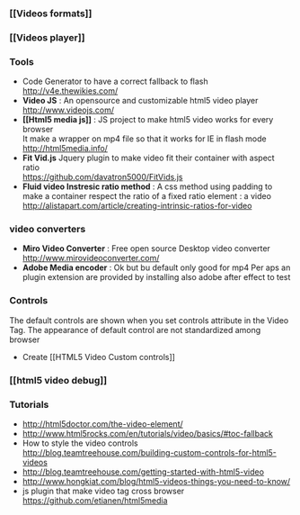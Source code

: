 ### [[Videos formats]]

### [[Videos player]]

### Tools 
* Code Generator to have a correct fallback to flash      
http://v4e.thewikies.com/
* **Video JS** : An opensource and customizable html5 video player       
http://www.videojs.com/
* **[[Html5 media js]]** : JS project to make html5 video works for every browser  
It make a wrapper on mp4 file so that it works for IE in flash mode     
http://html5media.info/
* **Fit Vid.js** Jquery plugin to make video fit their container with aspect ratio    
https://github.com/davatron5000/FitVids.js
* **Fluid video Instresic ratio method** : A css method using padding to make a container respect the ratio of a fixed ratio element : a video    
http://alistapart.com/article/creating-intrinsic-ratios-for-video

### video converters

* **Miro Video Converter** : Free open source Desktop video converter http://www.mirovideoconverter.com/
* **Adobe Media encoder** : Ok but bu default only good for mp4 
Per aps an plugin extension are provided by installing also adobe after effect to test
 
### Controls   

The default controls are shown when you set controls attribute in the Video Tag. 
The appearance of default control are not standardized among browser 

* Create [[HTML5 Video Custom controls]]

### [[html5 video debug]] 

### Tutorials

* http://html5doctor.com/the-video-element/  
* http://www.html5rocks.com/en/tutorials/video/basics/#toc-fallback 
* How to style the video controls   
http://blog.teamtreehouse.com/building-custom-controls-for-html5-videos
* http://blog.teamtreehouse.com/getting-started-with-html5-video
* http://www.hongkiat.com/blog/html5-videos-things-you-need-to-know/
* js plugin that make video tag cross browser 
https://github.com/etianen/html5media